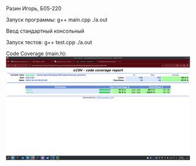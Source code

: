 Разин Игорь, Б05-220

Запуск программы:
g++ main.cpp
./a.out

Ввод стандартный консольный

Запуск тестов:
g++ test.cpp
./a.out

Code Coverage (main.h):
![code_coverage](coverage.png)
